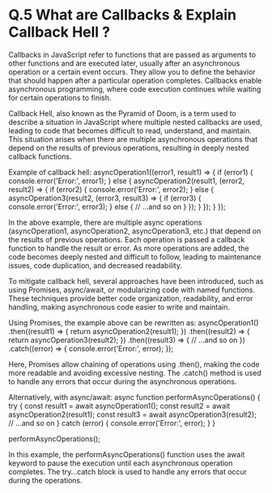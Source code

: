 # Q.5 What are Callbacks & Explain Callback Hell ?



Callbacks in JavaScript refer to functions that are passed as arguments to other functions and are executed later, usually after an asynchronous operation or a certain event occurs. They allow you to define the behavior that should happen after a particular operation completes. Callbacks enable asynchronous programming, where code execution continues while waiting for certain operations to finish.

Callback Hell, also known as the Pyramid of Doom, is a term used to describe a situation in JavaScript where multiple nested callbacks are used, leading to code that becomes difficult to read, understand, and maintain. This situation arises when there are multiple asynchronous operations that depend on the results of previous operations, resulting in deeply nested callback functions.

Example of callback hell:
asyncOperation1((error1, result1) => {
  if (error1) {
    console.error('Error:', error1);
  } else {
    asyncOperation2(result1, (error2, result2) => {
      if (error2) {
        console.error('Error:', error2);
      } else {
        asyncOperation3(result2, (error3, result3) => {
          if (error3) {
            console.error('Error:', error3);
          } else {
            // ...and so on
          }
        });
      }
    });
  }
});

In the above example, there are multiple async operations (asyncOperation1, asyncOperation2, asyncOperation3, etc.) that depend on the results of previous operations. Each operation is passed a callback function to handle the result or error. As more operations are added, the code becomes deeply nested and difficult to follow, leading to maintenance issues, code duplication, and decreased readability.

To mitigate callback hell, several approaches have been introduced, such as using Promises, async/await, or modularizing code with named functions. These techniques provide better code organization, readability, and error handling, making asynchronous code easier to write and maintain.

Using Promises, the example above can be rewritten as:
asyncOperation1()
  .then((result1) => {
    return asyncOperation2(result1);
  })
  .then((result2) => {
    return asyncOperation3(result2);
  })
  .then((result3) => {
    // ...and so on
  })
  .catch((error) => {
    console.error('Error:', error);
  });

Here, Promises allow chaining of operations using .then(), making the code more readable and avoiding excessive nesting. The .catch() method is used to handle any errors that occur during the asynchronous operations.

Alternatively, with async/await:
async function performAsyncOperations() {
  try {
    const result1 = await asyncOperation1();
    const result2 = await asyncOperation2(result1);
    const result3 = await asyncOperation3(result2);
    // ...and so on
  } catch (error) {
    console.error('Error:', error);
  }
}

performAsyncOperations();

In this example, the performAsyncOperations() function uses the await keyword to pause the execution until each asynchronous operation completes. The try...catch block is used to handle any errors that occur during the operations.